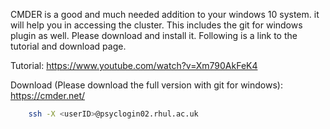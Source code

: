 CMDER is a good and much needed addition to your windows 10 system. it will help you in accessing the cluster. This includes the git for windows plugin as well. Please download and install it. Following is a link to the tutorial and download page.

Tutorial: https://www.youtube.com/watch?v=Xm790AkFeK4

Download (Please download the full version with git for windows): https://cmder.net/


```bash
    ssh -X <userID>@psyclogin02.rhul.ac.uk
```
